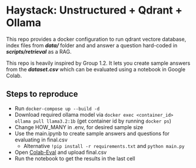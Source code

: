 # Haystack: Unstructured + Qdrant + Ollama

This repo provides a docker configuration to run qdrant vectore database, index files from ***data/*** folder and and answer a question hard-coded in ***scripts/retrieval*** as a RAG.

This repo is heavily inspired by Group 1.2. It lets you create sample answers from the ***dataset.csv*** which can be evaluated using a notebook in Google Colab.

## Steps to reproduce


- Run `docker-compose up --build -d`
- Download required ollama model via `docker exec <container_id> ollama pull llama3.2:1b` (get container id by running `docker ps`)
- Change HOW_MANY in .env, for  desired sample size
- Use the main.ipynb to create sample answers and questions for evaluating in final.csv
  - Alternative `!pip install -r requirements.txt` and `python main.py`
- Open [Colab-Eval](https://colab.research.google.com/drive/13wrtX95EBizfnHE3PvGRENG_FolDwYep?usp=sharing) and upload final.csv
- Run the notebook to get the results in the last cell
